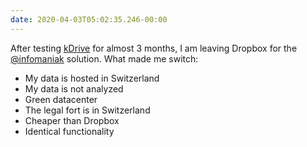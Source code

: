 ```yaml
---
date: 2020-04-03T05:02:35.246-00:00
---
```

After testing [kDrive](https://www.infomaniak.com/kdrive) for almost 3 months, I am leaving Dropbox for the [@infomaniak](https://twitter.com/infomaniak) solution.
What made me switch:

- My data is hosted in Switzerland
- My data is not analyzed
- Green datacenter
- The legal fort is in Switzerland
- Cheaper than Dropbox
- Identical functionality
